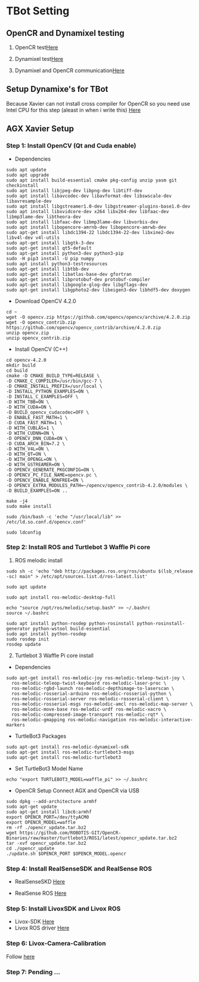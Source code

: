 # TBot Setting

## OpenCR and Dynamixel testing
1. OpenCR test[Here](https://emanual.robotis.com/docs/en/parts/controller/opencr10/)

2. Dynamixel test[Here](https://emanual.robotis.com/docs/en/software/dynamixel/dynamixel_sdk/overview/)

3. Dynamixel and OpenCR communication[Here](https://emanual.robotis.com/docs/en/software/dynamixel/dynamixel_workbench/)

## Setup Dynamixe's for TBot
Because Xavier can not install cross compiler for OpenCR so you need use Intel CPU for this step (aleast in when i write this)
[Here](https://emanual.robotis.com/docs/en/platform/turtlebot3/faq/#setup-dynamixels-for-turtlebot3)

## AGX Xavier Setup

### Step 1: Install OpenCV (Qt and Cuda enable)

- Dependencies
```
sudo apt update
sudo apt upgrade
sudo apt install build-essential cmake pkg-config unzip yasm git checkinstall
sudo apt install libjpeg-dev libpng-dev libtiff-dev
sudo apt install libavcodec-dev libavformat-dev libswscale-dev libavresample-dev
sudo apt install libgstreamer1.0-dev libgstreamer-plugins-base1.0-dev
sudo apt install libxvidcore-dev x264 libx264-dev libfaac-dev libmp3lame-dev libtheora-dev
sudo apt install libfaac-dev libmp3lame-dev libvorbis-dev
sudo apt install libopencore-amrnb-dev libopencore-amrwb-dev
sudo apt-get install libdc1394-22 libdc1394-22-dev libxine2-dev libv4l-dev v4l-utils
sudo apt-get install libgtk-3-dev
sudo apt-get install qt5-default
sudo apt-get install python3-dev python3-pip
sudo -H pip3 install -U pip numpy
sudo apt install python3-testresources
sudo apt-get install libtbb-dev
sudo apt-get install libatlas-base-dev gfortran
sudo apt-get install libprotobuf-dev protobuf-compiler
sudo apt-get install libgoogle-glog-dev libgflags-dev
sudo apt-get install libgphoto2-dev libeigen3-dev libhdf5-dev doxygen
```
- Download OpenCV 4.2.0
```
cd ~
wget -O opencv.zip https://github.com/opencv/opencv/archive/4.2.0.zip
wget -O opencv_contrib.zip https://github.com/opencv/opencv_contrib/archive/4.2.0.zip
unzip opencv.zip
unzip opencv_contrib.zip
```

- Install OpenCV (C++)
```
cd opencv-4.2.0
mkdir build
cd build
cmake -D CMAKE_BUILD_TYPE=RELEASE \
-D CMAKE_C_COMPILER=/usr/bin/gcc-7 \
-D CMAKE_INSTALL_PREFIX=/usr/local \
-D INSTALL_PYTHON_EXAMPLES=ON \
-D INSTALL_C_EXAMPLES=OFF \
-D WITH_TBB=ON \
-D WITH_CUDA=ON \
-D BUILD_opencv_cudacodec=OFF \
-D ENABLE_FAST_MATH=1 \
-D CUDA_FAST_MATH=1 \
-D WITH_CUBLAS=1 \
-D WITH_CUDNN=ON \
-D OPENCV_DNN_CUDA=ON \
-D CUDA_ARCH_BIN=7.2 \
-D WITH_V4L=ON \
-D WITH_QT=ON \
-D WITH_OPENGL=ON \
-D WITH_GSTREAMER=ON \
-D OPENCV_GENERATE_PKGCONFIG=ON \
-D OPENCV_PC_FILE_NAME=opencv.pc \
-D OPENCV_ENABLE_NONFREE=ON \
-D OPENCV_EXTRA_MODULES_PATH=~/opencv/opencv_contrib-4.2.0/modules \
-D BUILD_EXAMPLES=ON .. 

make -j4 
sudo make install

sudo /bin/bash -c 'echo "/usr/local/lib" >> /etc/ld.so.conf.d/opencv.conf'

sudo ldconfig
```

### Step 2: Install ROS and Turtlebot 3 Waffle Pi core

1. ROS melodic install 
```
sudo sh -c 'echo "deb http://packages.ros.org/ros/ubuntu $(lsb_release -sc) main" > /etc/apt/sources.list.d/ros-latest.list'

sudo apt update

sudo apt install ros-melodic-desktop-full

echo "source /opt/ros/melodic/setup.bash" >> ~/.bashrc
source ~/.bashrc

sudo apt install python-rosdep python-rosinstall python-rosinstall-generator python-wstool build-essential
sudo apt install python-rosdep
sudo rosdep init
rosdep update
```

2. Turtlebot 3 Waffle Pi core install 

- Dependencies
```
sudo apt-get install ros-melodic-joy ros-melodic-teleop-twist-joy \
  ros-melodic-teleop-twist-keyboard ros-melodic-laser-proc \
  ros-melodic-rgbd-launch ros-melodic-depthimage-to-laserscan \
  ros-melodic-rosserial-arduino ros-melodic-rosserial-python \
  ros-melodic-rosserial-server ros-melodic-rosserial-client \
  ros-melodic-rosserial-msgs ros-melodic-amcl ros-melodic-map-server \
  ros-melodic-move-base ros-melodic-urdf ros-melodic-xacro \
  ros-melodic-compressed-image-transport ros-melodic-rqt* \
  ros-melodic-gmapping ros-melodic-navigation ros-melodic-interactive-markers
```
- TurtleBot3 Packages
```
sudo apt-get install ros-melodic-dynamixel-sdk
sudo apt-get install ros-melodic-turtlebot3-msgs
sudo apt-get install ros-melodic-turtlebot3
```

- Set TurtleBot3 Model Name
```
echo "export TURTLEBOT3_MODEL=waffle_pi" >> ~/.bashrc
```

- OpenCR Setup
Connect AGX and OpenCR via USB
```
sudo dpkg --add-architecture armhf
sudo apt-get update
sudo apt-get install libc6:armhf
export OPENCR_PORT=/dev/ttyACM0
export OPENCR_MODEL=waffle
rm -rf ./opencr_update.tar.bz2
wget https://github.com/ROBOTIS-GIT/OpenCR-Binaries/raw/master/turtlebot3/ROS1/latest/opencr_update.tar.bz2 
tar -xvf opencr_update.tar.bz2 
cd ./opencr_update
./update.sh $OPENCR_PORT $OPENCR_MODEL.opencr
```

### Step 4: Install RealSenseSDK and RealSense ROS
- RealSenseSKD
[Here](https://github.com/jetsonhacks/installRealSenseSDK)

- RealSense ROS
[Here](https://github.com/jetsonhacks/installRealSenseROS)

### Step 5: Install LivoxSDK and Livox ROS
- Livox-SDK
[Here](https://github.com/Livox-SDK/Livox-SDK)
- Livox ROS driver
[Here](https://github.com/Livox-SDK/livox_ros_driver)

### Step 6: Livox-Camera-Calibration
Follow [here](https://github.com/lacie-life/TBot/tree/main/livox_camera_lidar_calibration#readme)

### Step 7: Pending ...






